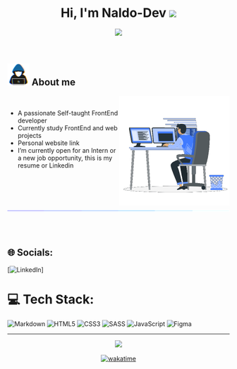 <h1 align="center"><b>Hi, I'm Naldo-Dev </b><img src="https://media.giphy.com/media/hvRJCLFzcasrR4ia7z/giphy.gif" width="35"></h1>

<p align="center">
  <a href="https://github.com/DenverCoder1/readme-typing-svg">
  <img src="https://readme-typing-svg.herokuapp.com?font=Fira+Code&pause=1000&center=true&width=435&lines=FrontEnd+developer;Computer+systems+engineering+student;Active%2BLearner%2FFrontEnd;Love+to+learn+new+stuffs"></a>
</p>

<br>

## <picture><img src = "https://raw.githubusercontent.com/AJ-Derteano/assets/main/about_me.gif" width = 50px></picture> **About me**

<picture> <img align="right" src="https://raw.githubusercontent.com/AJ-Derteano/assets/main/Right_Side.gif" width = 250px></picture>

<br>

- A passionate Self-taught FrontEnd developer
- Currently study FrontEnd and web projects
- Personal website link
- I’m currently open for an Intern or a new job opportunity, this is my resume or Linkedin

<br><br>

<img src="https://raw.githubusercontent.com/AJ-Derteano/assets/main/line.gif"><br><br>

<br>

## 🌐 Socials:

[![LinkedIn](https://img.shields.io/badge/LinkedIn-%230077B5.svg?&style=for-the-badge&logo=linkedin&logoColor=white)]

# 💻 Tech Stack:

![Markdown](https://img.shields.io/badge/markdown-%23000000.svg?style=for-the-badge&logo=markdown&logoColor=white)
![HTML5](https://img.shields.io/badge/html5-%23E34F26.svg?style=for-the-badge&logo=html5&logoColor=white)
![CSS3](https://img.shields.io/badge/css3-%231572B6.svg?style=for-the-badge&logo=css3&logoColor=white)
![SASS](https://img.shields.io/badge/SASS-hotpink.svg?style=for-the-badge&logo=SASS&logoColor=white)
![JavaScript](https://img.shields.io/badge/javascript-%23323330.svg?style=for-the-badge&logo=javascript&logoColor=%23F7DF1E)
![Figma](https://img.shields.io/badge/figma-%23F24E1E.svg?style=for-the-badge&logo=figma&logoColor=white)

---

<div align="center">
  <img src="https://visitcount.itsvg.in/api?id=leonaldo999&label=Profile%20Views&color=8&icon=5&pretty=true" />
  
  [![wakatime](https://wakatime.com/badge/user/06c5850a-5bfd-4668-b02a-721d69d50723.svg)](https://wakatime.com/@06c5850a-5bfd-4668-b02a-721d69d50723)

</div>

<!-- # Stats -->
